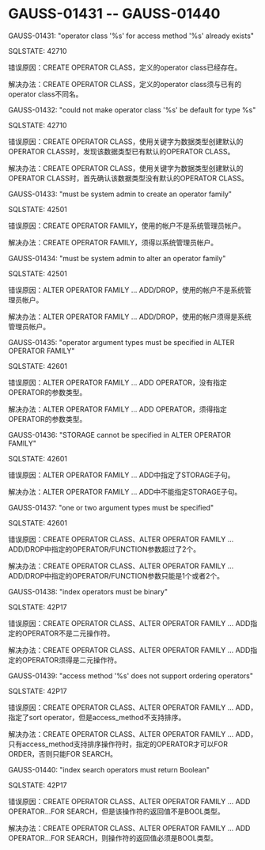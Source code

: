 # GAUSS-01431 -- GAUSS-01440<a name="ZH-CN_TOPIC_0302072971"></a>

GAUSS-01431: "operator class '%s' for access method '%s' already exists"

SQLSTATE: 42710

错误原因：CREATE OPERATOR CLASS，定义的operator class已经存在。

解决办法：CREATE OPERATOR CLASS，定义的operator class须与已有的operator class不同名。

GAUSS-01432: "could not make operator class '%s' be default for type %s"

SQLSTATE: 42710

错误原因：CREATE OPERATOR CLASS，使用关键字为数据类型创建默认的OPERATOR CLASS时，发现该数据类型已有默认的OPERATOR CLASS。

解决办法：CREATE OPERATOR CLASS，使用关键字为数据类型创建默认的OPERATOR CLASS时，首先确认该数据类型没有默认的OPERATOR CLASS。

GAUSS-01433: "must be system admin to create an operator family"

SQLSTATE: 42501

错误原因：CREATE OPERATOR FAMILY，使用的帐户不是系统管理员帐户。

解决办法：CREATE OPERATOR FAMILY，须得以系统管理员帐户。

GAUSS-01434: "must be system admin to alter an operator family"

SQLSTATE: 42501

错误原因：ALTER OPERATOR FAMILY ... ADD/DROP，使用的帐户不是系统管理员帐户。

解决办法：ALTER OPERATOR FAMILY ... ADD/DROP，使用的帐户须得是系统管理员帐户。

GAUSS-01435: "operator argument types must be specified in ALTER OPERATOR FAMILY"

SQLSTATE: 42601

错误原因：ALTER OPERATOR FAMILY ... ADD OPERATOR，没有指定OPERATOR的参数类型。

解决办法：ALTER OPERATOR FAMILY ... ADD OPERATOR，须得指定OPERATOR的参数类型。

GAUSS-01436: "STORAGE cannot be specified in ALTER OPERATOR FAMILY"

SQLSTATE: 42601

错误原因：ALTER OPERATOR FAMILY ... ADD中指定了STORAGE子句。

解决办法：ALTER OPERATOR FAMILY ... ADD中不能指定STORAGE子句。

GAUSS-01437: "one or two argument types must be specified"

SQLSTATE: 42601

错误原因：CREATE OPERATOR CLASS、ALTER OPERATOR FAMILY ... ADD/DROP中指定的OPERATOR/FUNCTION参数超过了2个。

解决办法：CREATE OPERATOR CLASS、ALTER OPERATOR FAMILY ... ADD/DROP中指定的OPERATOR/FUNCTION参数只能是1个或者2个。

GAUSS-01438: "index operators must be binary"

SQLSTATE: 42P17

错误原因：CREATE OPERATOR CLASS、ALTER OPERATOR FAMILY ... ADD指定的OPERATOR不是二元操作符。

解决办法：CREATE OPERATOR CLASS、ALTER OPERATOR FAMILY ... ADD指定的OPERATOR须得是二元操作符。

GAUSS-01439: "access method '%s' does not support ordering operators"

SQLSTATE: 42P17

错误原因：CREATE OPERATOR CLASS、ALTER OPERATOR FAMILY ... ADD，指定了sort operator，但是access\_method不支持排序。

解决办法：CREATE OPERATOR CLASS、ALTER OPERATOR FAMILY ... ADD，只有access\_method支持排序操作符时，指定的OPERATOR才可以FOR ORDER，否则只能FOR SEARCH。

GAUSS-01440: "index search operators must return Boolean"

SQLSTATE: 42P17

错误原因：CREATE OPERATOR CLASS、ALTER OPERATOR FAMILY ... ADD OPERATOR…FOR SEARCH，但是该操作符的返回值不是BOOL类型。

解决办法：CREATE OPERATOR CLASS、ALTER OPERATOR FAMILY ... ADD OPERATOR…FOR SEARCH，则操作符的返回值必须是BOOL类型。
